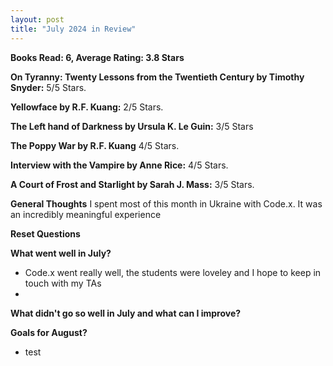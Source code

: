 ```yaml
---
layout: post
title: "July 2024 in Review"
---
```


**Books Read: 6, Average Rating: 3.8 Stars**

**On Tyranny: Twenty Lessons from the Twentieth Century by Timothy Snyder:** 5/5 Stars.

**Yellowface by R.F. Kuang:**  2/5 Stars.

**The Left hand of Darkness by Ursula K. Le Guin:** 3/5 Stars

**The Poppy War by R.F. Kuang** 4/5 Stars. 

**Interview with the Vampire by Anne Rice:** 4/5 Stars.

**A Court of Frost and Starlight by Sarah J. Mass:** 3/5 Stars.

**General Thoughts**
I spent most of this month in Ukraine with Code.x. It was an incredibly meaningful experience 

**Reset Questions**

**What went well in July?**
- Code.x went really well, the students were loveley and I hope to keep in touch with my TAs 
- 
**What didn't go so well in July and what can I improve?**

**Goals for August?**
- test
